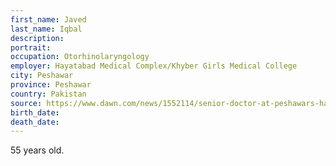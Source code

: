 ```yaml
---
first_name: Javed
last_name: Iqbal
description: 
portrait: 
occupation: Otorhinolaryngology
employer: Hayatabad Medical Complex/Khyber Girls Medical College
city: Peshawar
province: Peshawar
country: Pakistan
source: https://www.dawn.com/news/1552114/senior-doctor-at-peshawars-hayatabad-medical-complex-dies-of-coronavirusques-fribourg-est-mort-c-etait-mon-ami_1786527
birth_date: 
death_date: 
---
```


55 years old.